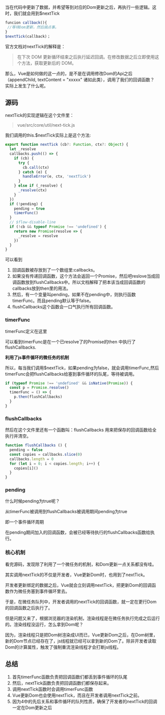 当在代码中更新了数据，并希望等到对应的Dom更新之后，再执行一些逻辑。这时，我们就会用到$nextTick
```js
funcion callback(){
 //等待Dom更新，然后搞点事。
}
$nextTick(callback)；
```

官方文档对nextTick的解释是：
> 在下次 DOM 更新循环结束之后执行延迟回调。在修改数据之后立即使用这个方法，获取更新后的 DOM。
>

那么，Vue是如何做的这一点的，是不是在调用修改Dom的Api之后（appendChild, textContent = "xxxxx" 诸如此类），调用了我们的回调函数？
实际上发生了什么呢。

## 源码
nextTick的实现逻辑在这个文件里：
>vue/src/core/util/next-tick.js
>

我们调用的this.$nextTick实际上是这个方法:

```js
export function nextTick (cb?: Function, ctx?: Object) {
  let _resolve
  callbacks.push(() => {
    if (cb) {
      try {
        cb.call(ctx)
      } catch (e) {
        handleError(e, ctx, 'nextTick')
      }
    } else if (_resolve) {
      _resolve(ctx)
    }
  })
  if (!pending) {
    pending = true
    timerFunc()
  }
  // $flow-disable-line
  if (!cb && typeof Promise !== 'undefined') {
    return new Promise(resolve => {
      _resolve = resolve
    })
  }
}

```
可以看到

1. 回调函数被存放到了一个数组里:callbacks。
2. 如果没有传递回调函数，这个方法会返回一个Promise，然后吧reslove当成回调函数放到flushCallbacks中。所以文档解释了把本该当成回调函数的callbacks放到then里的用法。
3. 然后，有一个变量叫pending，如果不在pending中，则执行函数timerFunc。而且pending默认等于false。
4. flushCallbacks这个函数会一口气执行所有回调函数。


### timerFunc

timerFunc定义在这里

可以看到timerFunc是在一个已resolve了的Promise的then 中执行了flushCallbacks.

**利用了js事件循环的微任务的机制**

所以，每当我们调用$nextTick，如果pending为false，就会调用timerFunc,然后timerFunc会把flushCallbacks给塞到事件循环的队尾，等待被调用。

```js
if (typeof Promise !== 'undefined' && isNative(Promise)) {
  const p = Promise.resolve()
  timerFunc = () => {
    p.then(flushCallbacks)
  }
}
```


### flushCallbacks
然后在这个文件里还有一个函数叫：flushCallbacks
用来把保存的回调函数给全执行并清空。

```js
function flushCallbacks () {
  pending = false
  const copies = callbacks.slice(0)
  callbacks.length = 0
  for (let i = 0; i < copies.length; i++) {
    copies[i]()
  }
}
```

### pending

什么时候pending为true呢？

从timerFunc被调用到flushCallbacks被调用期间pending为true

即一个事件循环周期

在pending期间加入的回调函数，会被已经等待执行的flushCallbacks函数给执行。


### 核心机制

看完源码，发现除了利用了一个微任务的机制，和Dom更新一点关系都没有哇。

其实调用nextTick的不仅是开发者，Vue更新Dom时，也用到了nextTick。

开发者更新绑定的数据之后，Vue就会立刻调用nextTick，把更新Dom的回调函数作为微任务塞到事件循环里去。

于是，在微任务队列中，开发者调用的nextTick的回调函数，就一定在更行Dom的回调函数之后执行了。

但是问题又来了，根据浏览器的渲染机制，渲染线程是在微任务执行完成之后运行的。渲染线程没运行，怎么拿到Dom呢？

因为，渲染线程只是把Dom树渲染成UI而已，Vue更新Dom之后，在Dom树里，新的Dom节点已经存在了，js线程就已经可以拿到新的Dom了。除非开发者读取Dom的计算属性，触发了强制重流渲染线程才会打断js线程。

## 总结
1. 首先timerFunc函数负责把回调函数们都丢到事件循环的队尾
2. 然后，nextTick函数负责把回调函数们都保存起来。
3. 调用nextTick函数时会调用timerFunc函数
4. Vue更新Dom也会使用nextTick，而且在开发者调用nextTick之前。
5. 因为4中的先后关系和事件循环的队列性质，确保了开发者的nextTick的回调一定在Dom更新之后